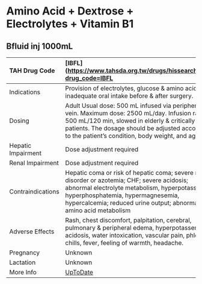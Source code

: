 # Amino Acid + Dextrose + Electrolytes + Vitamin B1

## Bfluid inj 1000mL

| TAH Drug Code      | [IBFL](https://www.tahsda.org.tw/drugs/hissearch.php?drug_code=IBFL                                                                                                                                                                                      |
|:-------------------|:---------------------------------------------------------------------------------------------------------------------------------------------------------------------------------------------------------------------------------------------------------|
| Indications        | Provision of electrolytes, glucose & amino acids in inadequate oral intake before & after surgery.                                                                                                                                                       |
| Dosing             | Adult Usual dose: 500 mL infused via peripheral vein. Maximum dose: 2500 mL/day. Infusion rate: 500 mL/120 min, slowed in elderly & critically ill patients. The dosage should be adjusted according to the patient’s condition, body weight, and age.   |
| Hepatic Impairment | Dose adjustment required                                                                                                                                                                                                                                 |
| Renal Impairment   | Dose adjustment required                                                                                                                                                                                                                                 |
| Contraindications  | Hepatic coma or risk of hepatic coma; severe renal disorder or azotemia; CHF; severe acidosis; abnormal electrolyte metabolism, hyperpotassemia, hyperphosphatemia, hypermagnesemia, hypercalcemia; reduced urine output; abnormal amino acid metabolism |
| Adverse Effects    | Rash, chest discomfort, palpitation, cerebral, pulmonary & peripheral edema, hyperpotassemia, acidosis, water intoxication, vascular pain, phlebitis, chills, fever, feeling of warmth, headache.                                                        |
| Pregnancy          | Unknown                                                                                                                                                                                                                                                  |
| Lactation          | Unknown                                                                                                                                                                                                                                                  |
| More Info          | [UpToDate](https://www.uptodate.com/contents/amino-acid-and-dextrose-and-electrolytes-and-vitamin-b1-drug-information)                                                                                                                                   |

